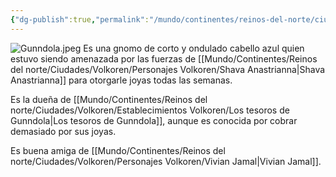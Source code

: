 ```yaml
---
{"dg-publish":true,"permalink":"/mundo/continentes/reinos-del-norte/ciudades/volkoren/personajes-volkoren/gunndola-atlax/"}
---
```


![Gunndola.jpeg](/img/user/Im%C3%A1genes/Gunndola.jpeg)
Es una gnomo de corto y ondulado cabello azul quien estuvo siendo amenazada por las fuerzas de [[Mundo/Continentes/Reinos del norte/Ciudades/Volkoren/Personajes Volkoren/Shava Anastrianna\|Shava Anastrianna]] para otorgarle joyas todas las semanas. 

Es la dueña de [[Mundo/Continentes/Reinos del norte/Ciudades/Volkoren/Establecimientos Volkoren/Los tesoros de Gunndola\|Los tesoros de Gunndola]], aunque es conocida por cobrar demasiado por sus joyas. 

Es buena amiga de [[Mundo/Continentes/Reinos del norte/Ciudades/Volkoren/Personajes Volkoren/Vivian Jamal\|Vivian Jamal]]. 